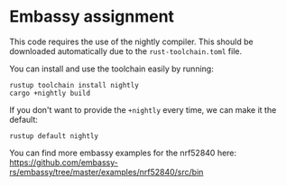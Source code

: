 # Embassy assignment

This code requires the use of the nightly compiler.
This should be downloaded automatically due to the `rust-toolchain.toml` file.

You can install and use the toolchain easily by running:
```
rustup toolchain install nightly
cargo +nightly build
```

If you don't want to provide the `+nightly` every time, we can make it the default:

```
rustup default nightly
```

You can find more embassy examples for the nrf52840 here: https://github.com/embassy-rs/embassy/tree/master/examples/nrf52840/src/bin
